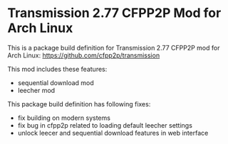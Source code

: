 # Transmission 2.77 CFPP2P Mod for Arch Linux

This is a package build definition for Transmission 2.77 CFPP2P mod
for Arch Linux: https://github.com/cfpp2p/transmission

This mod includes these features:

- sequential download mod
- leecher mod

This package build definition has following fixes:

- fix building on modern systems
- fix bug in cfpp2p related to loading default leecher settings
- unlock leecer and sequential download features in web interface

